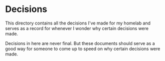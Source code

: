 # Decisions

This directory contains all the decisions I've made for my homelab
and serves as a record for whenever I wonder why certain decisions were made.

Decisions in here are never final. But these documents should serve as a good
way for someone to come up to speed on why certain decisions were made.
